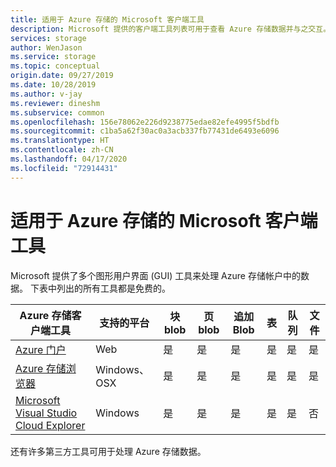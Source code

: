 ```yaml
---
title: 适用于 Azure 存储的 Microsoft 客户端工具
description: Microsoft 提供的客户端工具列表可用于查看 Azure 存储数据并与之交互。
services: storage
author: WenJason
ms.service: storage
ms.topic: conceptual
origin.date: 09/27/2019
ms.date: 10/28/2019
ms.author: v-jay
ms.reviewer: dineshm
ms.subservice: common
ms.openlocfilehash: 156e78062e226d9238775edae82efe4995f5bdfb
ms.sourcegitcommit: c1ba5a62f30ac0a3acb337fb77431de6493e6096
ms.translationtype: HT
ms.contentlocale: zh-CN
ms.lasthandoff: 04/17/2020
ms.locfileid: "72914431"
---
```

# <a name="microsoft-client-tools-for-working-with-azure-storage"></a>适用于 Azure 存储的 Microsoft 客户端工具

Microsoft 提供了多个图形用户界面 (GUI) 工具来处理 Azure 存储帐户中的数据。 下表中列出的所有工具都是免费的。

| Azure 存储客户端工具                 | 支持的平台 | 块 blob | 页 blob | 追加 Blob | 表 | 队列 | 文件 |
|-------------------------------------------|---------------------|------------|-----------|-------------|--------|--------|-------|
| [Azure 门户](https://portal.azure.cn)                    | Web                 | 是          | 是         | 是           | 是      | 是      | 是     |
| [Azure 存储浏览器](https://azure.microsoft.com/features/storage-explorer/)          | Windows、OSX        | 是          | 是         | 是           | 是      | 是      | 是     |
| [Microsoft Visual Studio Cloud Explorer](https://docs.microsoft.com/visualstudio/azure/vs-azure-tools-resources-managing-with-cloud-explorer) | Windows             | 是          | 是         | 是           | 是      | 是      | 否      |

还有许多第三方工具可用于处理 Azure 存储数据。
